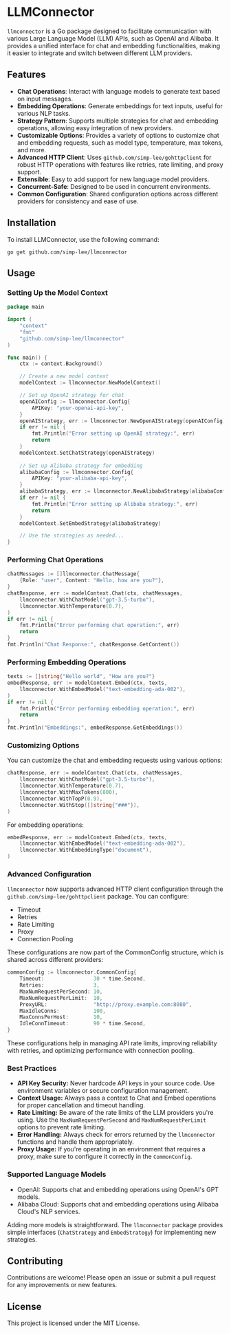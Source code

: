 # LLMConnector

`llmconnector` is a Go package designed to facilitate communication with various Large Language Model (LLM) APIs, such as OpenAI and Alibaba. It provides a unified interface for chat and embedding functionalities, making it easier to integrate and switch between different LLM providers.

## Features

- **Chat Operations**: Interact with language models to generate text based on input messages.
- **Embedding Operations**: Generate embeddings for text inputs, useful for various NLP tasks.
- **Strategy Pattern**: Supports multiple strategies for chat and embedding operations, allowing easy integration of new providers.
- **Customizable Options**: Provides a variety of options to customize chat and embedding requests, such as model type, temperature, max tokens, and more.
- **Advanced HTTP Client**: Uses `github.com/simp-lee/gohttpclient` for robust HTTP operations with features like retries, rate limiting, and proxy support.
- **Extensible**: Easy to add support for new language model providers.
- **Concurrent-Safe**: Designed to be used in concurrent environments.
- **Common Configuration**: Shared configuration options across different providers for consistency and ease of use.

## Installation

To install LLMConnector, use the following command:

```shell
go get github.com/simp-lee/llmconnector
```

## Usage

### Setting Up the Model Context

```go
package main

import (
	"context"
	"fmt"
	"github.com/simp-lee/llmconnector"
)

func main() {
	ctx := context.Background()

	// Create a new model context
	modelContext := llmconnector.NewModelContext()

	// Set up OpenAI strategy for chat
	openAIConfig := llmconnector.Config{
		APIKey: "your-openai-api-key",
	}
	openAIStrategy, err := llmconnector.NewOpenAIStrategy(openAIConfig)
	if err != nil {
		fmt.Println("Error setting up OpenAI strategy:", err)
		return
	}
	modelContext.SetChatStrategy(openAIStrategy)
	
	// Set up Alibaba strategy for embedding
	alibabaConfig := llmconnector.Config{
		APIKey: "your-alibaba-api-key",
	}
	alibabaStrategy, err := llmconnector.NewAlibabaStrategy(alibabaConfig)
	if err != nil {
		fmt.Println("Error setting up Alibaba strategy:", err)
		return
	}
	modelContext.SetEmbedStrategy(alibabaStrategy)

	// Use the strategies as needed... 
}
```

### Performing Chat Operations

```go
chatMessages := []llmconnector.ChatMessage{
	{Role: "user", Content: "Hello, how are you?"},
}
chatResponse, err := modelContext.Chat(ctx, chatMessages,
	llmconnector.WithChatModel("gpt-3.5-turbo"),
	llmconnector.WithTemperature(0.7),
)
if err != nil {
	fmt.Println("Error performing chat operation:", err)
	return
}
fmt.Println("Chat Response:", chatResponse.GetContent())
```

### Performing Embedding Operations

```go
texts := []string{"Hello world", "How are you?"}
embedResponse, err := modelContext.Embed(ctx, texts,
	llmconnector.WithEmbedModel("text-embedding-ada-002"),
)
if err != nil {
	fmt.Println("Error performing embedding operation:", err)
	return
}
fmt.Println("Embeddings:", embedResponse.GetEmbeddings())
```

### Customizing Options

You can customize the chat and embedding requests using various options:

```go
chatResponse, err := modelContext.Chat(ctx, chatMessages,
	llmconnector.WithChatModel("gpt-3.5-turbo"),
	llmconnector.WithTemperature(0.7),
	llmconnector.WithMaxTokens(800),
	llmconnector.WithTopP(0.9),
	llmconnector.WithStop([]string{"###"}),
)
```
For embedding operations:

```go
embedResponse, err := modelContext.Embed(ctx, texts,
	llmconnector.WithEmbedModel("text-embedding-ada-002"),
	llmconnector.WithEmbeddingType("document"),
)
```

### Advanced Configuration

`llmconnector` now supports advanced HTTP client configuration through the `github.com/simp-lee/gohttpclient` package. You can configure:

- Timeout
- Retries
- Rate Limiting
- Proxy
- Connection Pooling

These configurations are now part of the CommonConfig structure, which is shared across different providers:

```go
commonConfig := llmconnector.CommonConfig{
	Timeout:                30 * time.Second,
	Retries:                3,
	MaxNumRequestPerSecond: 10,
	MaxNumRequestPerLimit:  10,
	ProxyURL:               "http://proxy.example.com:8080",
	MaxIdleConns:           100,
	MaxConnsPerHost:        10,
	IdleConnTimeout:        90 * time.Second,
}
```

These configurations help in managing API rate limits, improving reliability with retries, and optimizing performance with connection pooling.

### Best Practices

- **API Key Security:** Never hardcode API keys in your source code. Use environment variables or secure configuration management.
- **Context Usage:** Always pass a context to Chat and Embed operations for proper cancellation and timeout handling.
- **Rate Limiting:** Be aware of the rate limits of the LLM providers you're using. Use the `MaxNumRequestPerSecond` 
  and `MaxNumRequestPerLimit` options to prevent rate limiting.
- **Error Handling:** Always check for errors returned by the `llmconnector` functions and handle them appropriately.
- **Proxy Usage:** If you're operating in an environment that requires a proxy, make sure to configure it correctly in the `CommonConfig`.

### Supported Language Models

- OpenAI: Supports chat and embedding operations using OpenAI's GPT models.
- Alibaba Cloud: Supports chat and embedding operations using Alibaba Cloud's NLP services.

Adding more models is straightforward. The `llmconnector` package provides simple interfaces (`ChatStrategy` and `EmbedStrategy`) for implementing new strategies.

## Contributing

Contributions are welcome! Please open an issue or submit a pull request for any improvements or new features.

## License

This project is licensed under the MIT License.